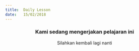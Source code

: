 ```yaml
---
title:  Daily Lesson
date:   15/02/2018
---
```


### <center>Kami sedang mengerjakan pelajaran ini</center>
<center>Silahkan kembali lagi nanti</center>